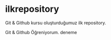 # ilkrepository

Git & Github kursu oluşturduğumuz ilk repository.

Git & Github Öğreniyorum.
deneme
